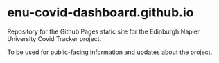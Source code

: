 # enu-covid-dashboard.github.io

Repository for the Github Pages static site for the Edinburgh Napier University Covid Tracker project.

To be used for public-facing information and updates about the project.

